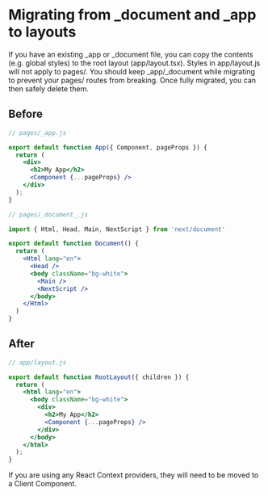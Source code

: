 # Migrating from _document and _app to layouts
If you have an existing _app or _document file, you can copy the contents (e.g. global styles) to the root layout (app/layout.tsx). Styles in app/layout.js will not apply to pages/. You should keep _app/_document while migrating to prevent your pages/ routes from breaking. Once fully migrated, you can then safely delete them.

## Before
```jsx
// pages/_app.js

export default function App({ Component, pageProps }) {
  return (
    <div>
      <h2>My App</h2>
      <Component {...pageProps} />
    </div>
  );
}
```

```jsx
// pages/_document_.js

import { Html, Head, Main, NextScript } from 'next/document'

export default function Document() {
  return (
    <Html lang="en">
      <Head />
      <body className="bg-white">
        <Main />
        <NextScript />
      </body>
    </Html>
  )
}
```

## After
```jsx
// app/layout.js

export default function RootLayout({ children }) {
  return (
    <html lang="en">
      <body className="bg-white">
        <div>
          <h2>My App</h2>
          <Component {...pageProps} />
        </div>
      </body>
    </html>
  );
}
```

If you are using any React Context providers, they will need to be moved to a Client Component.
